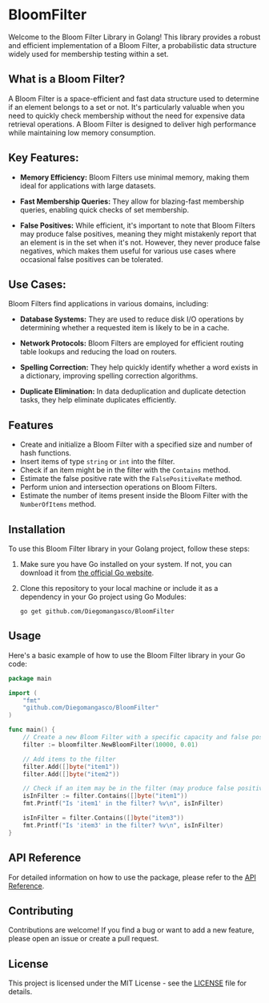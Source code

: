 # BloomFilter

Welcome to the Bloom Filter Library in Golang! This library provides a robust and efficient implementation of a Bloom Filter, a probabilistic data structure widely used for membership testing within a set. 

## What is a Bloom Filter?

A Bloom Filter is a space-efficient and fast data structure used to determine if an element belongs to a set or not. It's particularly valuable when you need to quickly check membership without the need for expensive data retrieval operations. A Bloom Filter is designed to deliver high performance while maintaining low memory consumption.

## Key Features:

- **Memory Efficiency:** Bloom Filters use minimal memory, making them ideal for applications with large datasets.
  
- **Fast Membership Queries:** They allow for blazing-fast membership queries, enabling quick checks of set membership.

- **False Positives:** While efficient, it's important to note that Bloom Filters may produce false positives, meaning they might mistakenly report that an element is in the set when it's not. However, they never produce false negatives, which makes them useful for various use cases where occasional false positives can be tolerated.

## Use Cases:

Bloom Filters find applications in various domains, including:

- **Database Systems:** They are used to reduce disk I/O operations by determining whether a requested item is likely to be in a cache.

- **Network Protocols:** Bloom Filters are employed for efficient routing table lookups and reducing the load on routers.

- **Spelling Correction:** They help quickly identify whether a word exists in a dictionary, improving spelling correction algorithms.

- **Duplicate Elimination:** In data deduplication and duplicate detection tasks, they help eliminate duplicates efficiently.

## Features
- Create and initialize a Bloom Filter with a specified size and number of hash functions.
- Insert items of type `string` or `int` into the filter.
- Check if an item might be in the filter with the `Contains` method.
- Estimate the false positive rate with the `FalsePositiveRate` method.
- Perform union and intersection operations on Bloom Filters.
- Estimate the number of items present inside the Bloom Filter with the `NumberOfItems` method.

## Installation

To use this Bloom Filter library in your Golang project, follow these steps:

1. Make sure you have Go installed on your system. If not, you can download it from [the official Go website](https://golang.org/dl/).

2. Clone this repository to your local machine or include it as a dependency in your Go project using Go Modules:

   ```shell
   go get github.com/Diegomangasco/BloomFilter
   ```

## Usage

Here's a basic example of how to use the Bloom Filter library in your Go code:

  ```go
  package main

  import (
	  "fmt"
	  "github.com/Diegomangasco/BloomFilter"
  )

  func main() {
	  // Create a new Bloom Filter with a specific capacity and false positive rate
	  filter := bloomfilter.NewBloomFilter(10000, 0.01)

	  // Add items to the filter
	  filter.Add([]byte("item1"))
	  filter.Add([]byte("item2"))

	  // Check if an item may be in the filter (may produce false positives)
	  isInFilter := filter.Contains([]byte("item1"))
	  fmt.Printf("Is 'item1' in the filter? %v\n", isInFilter)

	  isInFilter = filter.Contains([]byte("item3"))
	  fmt.Printf("Is 'item3' in the filter? %v\n", isInFilter)
  }
  ```

## API Reference

For detailed information on how to use the package, please refer to the [API Reference](./APIReference.md).

## Contributing

Contributions are welcome! If you find a bug or want to add a new feature, please open an issue or create a pull request.

## License

This project is licensed under the MIT License - see the [LICENSE](./LICENSE) file for details.


